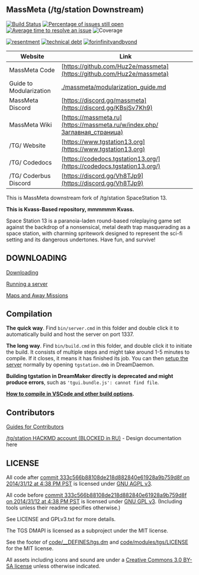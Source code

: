 ## MassMeta (/tg/station Downstream)

[![Build Status](https://github.com/Huz2e/massmeta/workflows/CI%20Suite/badge.svg)](https://github.com/Huz2e/massmeta/actions?query=workflow%3A%22CI+Suite%22)
[![Percentage of issues still open](https://isitmaintained.com/badge/open/Huz2e/massmeta.svg)](https://isitmaintained.com/project/Huz2e/massmeta "Percentage of issues still open")
[![Average time to resolve an issue](https://isitmaintained.com/badge/resolution/Huz2e/massmeta.svg)](https://isitmaintained.com/project/Huz2e/massmeta "Average time to resolve an issue")
![Coverage](https://img.shields.io/badge/coverage---4%25-red.svg)

[![resentment](.github/images/badges/built-with-resentment.svg)](.github/images/comics/131-bug-free.png) [![technical debt](.github/images/badges/contains-technical-debt.svg)](.github/images/comics/106-tech-debt-modified.png) [![forinfinityandbyond](.github/images/badges/made-in-byond.gif)](https://www.reddit.com/r/SS13/comments/5oplxp/what_is_the_main_problem_with_byond_as_an_engine/dclbu1a)

| Website                   | Link                                                                      |
|---------------------------|---------------------------------------------------------------------------|
| MassMeta Code             | [https://github.com/Huz2e/massmeta](https://github.com/Huz2e/massmeta)    |
| Guide to Modularization   | [./massmeta/modularization_guide.md](./massmeta/modularization_guide.md)  |
| MassMeta Discord          | [https://discord.gg/massmeta](https://discord.gg/KBsjSv7Kh9)              |
| MassMeta Wiki             | [https://massmeta.ru](https://massmeta.ru/w/index.php/Заглавная_страница) |
| /TG/ Website              | [https://www.tgstation13.org](https://www.tgstation13.org)                |
| /TG/ Codedocs             | [https://codedocs.tgstation13.org/](https://codedocs.tgstation13.org/)    |
| /TG/ Coderbus Discord     | [https://discord.gg/Vh8TJp9](https://discord.gg/Vh8TJp9)                  |

This is MassMeta downstream fork of /tg/station SpaceStation 13.

**This is Kvass-Based repository, mmmmmm Kvass.**

Space Station 13 is a paranoia-laden round-based roleplaying game set against the backdrop of a nonsensical, metal death trap masquerading as a space station, with charming spritework designed to represent the sci-fi setting and its dangerous undertones. Have fun, and survive!

## DOWNLOADING
[Downloading](.github/guides/DOWNLOADING.md)

[Running a server](.github/guides/RUNNING_A_SERVER.md)

[Maps and Away Missions](.github/guides/MAPS_AND_AWAY_MISSIONS.md)

## Compilation

**The quick way**. Find `bin/server.cmd` in this folder and double click it to automatically build and host the server on port 1337.

**The long way**. Find `bin/build.cmd` in this folder, and double click it to initiate the build. It consists of multiple steps and might take around 1-5 minutes to compile. If it closes, it means it has finished its job. You can then [setup the server](.github/guides/RUNNING_A_SERVER.md) normally by opening `tgstation.dmb` in DreamDaemon.

**Building tgstation in DreamMaker directly is deprecated and might produce errors**, such as `'tgui.bundle.js': cannot find file`.

**[How to compile in VSCode and other build options](tools/build/README.md).**

## Contributors
[Guides for Contributors](.github/CONTRIBUTING.md)

[/tg/station HACKMD account (BLOCKED in RU)](https://hackmd.io/@tgstation) - Design documentation here

## LICENSE

All code after [commit 333c566b88108de218d882840e61928a9b759d8f on 2014/31/12 at 4:38 PM PST](https://github.com/tgstation/tgstation/commit/333c566b88108de218d882840e61928a9b759d8f) is licensed under [GNU AGPL v3](https://www.gnu.org/licenses/agpl-3.0.html).

All code before [commit 333c566b88108de218d882840e61928a9b759d8f on 2014/31/12 at 4:38 PM PST](https://github.com/tgstation/tgstation/commit/333c566b88108de218d882840e61928a9b759d8f) is licensed under [GNU GPL v3](https://www.gnu.org/licenses/gpl-3.0.html).
(Including tools unless their readme specifies otherwise.)

See LICENSE and GPLv3.txt for more details.

The TGS DMAPI is licensed as a subproject under the MIT license.

See the footer of [code/__DEFINES/tgs.dm](./code/__DEFINES/tgs.dm) and [code/modules/tgs/LICENSE](./code/modules/tgs/LICENSE) for the MIT license.

All assets including icons and sound are under a [Creative Commons 3.0 BY-SA license](https://creativecommons.org/licenses/by-sa/3.0/) unless otherwise indicated.
